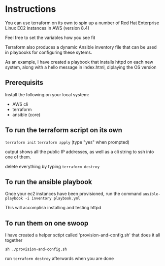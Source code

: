 # Instructions

You can use terraform on its own to spin up a number of Red Hat Enterprise Linux 
EC2 instances in AWS (version 8.4)

Feel free to set the variables how you see fit

Terraform also produces a dynamic Ansible inventory file that can be used in
playbooks for configuring these sytems.

As an example, I have created a playbook that installs httpd on each new system, along
with a hello message in index.html, diplaying the OS version

## Prerequisits
Install the following on your local system:
 - AWS cli
 - terraform
 - ansible (core)

## To run the terraform script on its own
`terraform init`
`terraform apply` (type "yes" when prompted)

output shows all the public IP addresses, as well as a cli string to ssh into one of 
them.

delete everything by typing
`terraform destroy`

## To run the ansible playbook
Once your ec2 instances have been provisioned, run the command
`ansible-playbook -i inventory playbook.yml`

This will accomplish installing and testing httpd

## To run them on one swoop
I have created a helper sctipt called 'provision-and-config.sh' that does it all together

`sh ./provision-and-config.sh`

run `terraform destroy` afterwards when you are done
